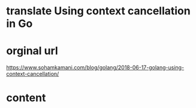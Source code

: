 # translate Using context cancellation in Go
# orginal url
https://www.sohamkamani.com/blog/golang/2018-06-17-golang-using-context-cancellation/

# content
